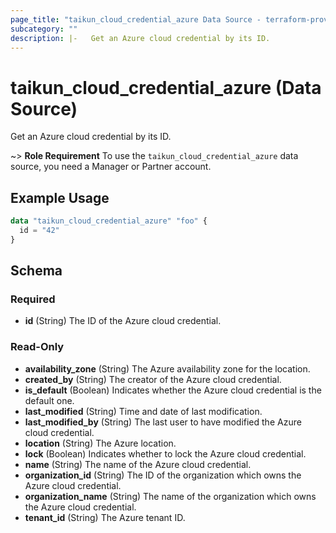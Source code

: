 ```yaml
---
page_title: "taikun_cloud_credential_azure Data Source - terraform-provider-taikun"
subcategory: ""
description: |-   Get an Azure cloud credential by its ID.
---
```


# taikun_cloud_credential_azure (Data Source)

Get an Azure cloud credential by its ID.

~> **Role Requirement** To use the `taikun_cloud_credential_azure` data source, you need a Manager or Partner account.

## Example Usage

```terraform
data "taikun_cloud_credential_azure" "foo" {
  id = "42"
}
```

<!-- schema generated by tfplugindocs -->
## Schema

### Required

- **id** (String) The ID of the Azure cloud credential.

### Read-Only

- **availability_zone** (String) The Azure availability zone for the location.
- **created_by** (String) The creator of the Azure cloud credential.
- **is_default** (Boolean) Indicates whether the Azure cloud credential is the default one.
- **last_modified** (String) Time and date of last modification.
- **last_modified_by** (String) The last user to have modified the Azure cloud credential.
- **location** (String) The Azure location.
- **lock** (Boolean) Indicates whether to lock the Azure cloud credential.
- **name** (String) The name of the Azure cloud credential.
- **organization_id** (String) The ID of the organization which owns the Azure cloud credential.
- **organization_name** (String) The name of the organization which owns the Azure cloud credential.
- **tenant_id** (String) The Azure tenant ID.


